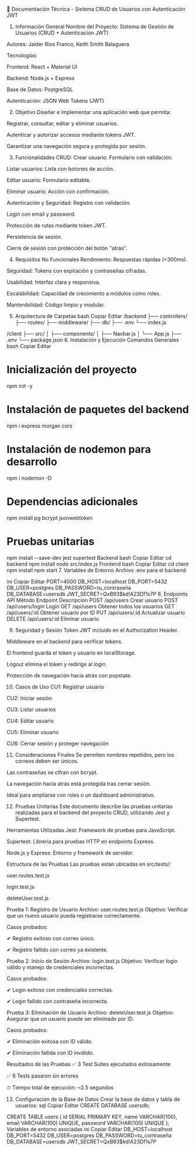 📘 Documentación Técnica - Sistema CRUD de Usuarios con Autenticación JWT
1. Información General
Nombre del Proyecto: Sistema de Gestión de Usuarios (CRUD + Autenticación JWT)

Autores: Jaider Ríos Franco, Keith Smith Balaguera

Tecnologías:

Frontend: React + Material UI

Backend: Node.js + Express

Base de Datos: PostgreSQL

Autenticación: JSON Web Tokens (JWT)

2. Objetivo
Diseñar e implementar una aplicación web que permita:

Registrar, consultar, editar y eliminar usuarios.

Autenticar y autorizar accesos mediante tokens JWT.

Garantizar una navegación segura y protegida por sesión.

3. Funcionalidades
CRUD:
Crear usuario: Formulario con validación.

Listar usuarios: Lista con botones de acción.

Editar usuario: Formulario editable.

Eliminar usuario: Acción con confirmación.

Autenticación y Seguridad:
Registro con validación.

Login con email y password.

Protección de rutas mediante token JWT.

Persistencia de sesión.

Cierre de sesión con protección del botón "atrás".

4. Requisitos No Funcionales
Rendimiento: Respuestas rápidas (<300ms).

Seguridad: Tokens con expiración y contraseñas cifradas.

Usabilidad: Interfaz clara y responsiva.

Escalabilidad: Capacidad de crecimiento a módulos como roles.

Mantenibilidad: Código limpio y modular.

5. Arquitectura de Carpetas
bash
Copiar
Editar
/backend
├── controllers/
├── routes/
├── middleware/
├── db/
├── .env
└── index.js

/client
├── src/
│   ├── components/
│   ├── Navbar.js
│   └── App.js
├── .env
└── package.json
6. Instalación y Ejecución
Comandos Generales
bash
Copiar
Editar
# Inicialización del proyecto
npm init -y

# Instalación de paquetes del backend
npm i express morgan cors

# Instalación de nodemon para desarrollo
npm i nodemon -D

# Dependencias adicionales
npm install pg bcrypt jsonwebtoken

# Pruebas unitarias
npm install --save-dev jest supertest
Backend
bash
Copiar
Editar
cd backend
npm install
node src/index.js
Frontend
bash
Copiar
Editar
cd client
npm install
npm start
7. Variables de Entorno
Archivo .env para el backend:

ini
Copiar
Editar
PORT=4000
DB_HOST=localhost
DB_PORT=5432
DB_USER=postgres
DB_PASSWORD=tu_contraseña
DB_DATABASE=usersdb
JWT_SECRET=QxB93$kd!A23Df1s7P
8. Endpoints API
Método	Endpoint	Descripción
POST	/api/users	Crear usuario
POST	/api/users/login	Login
GET	/api/users	Obtener todos los usuarios
GET	/api/users/:id	Obtener usuario por ID
PUT	/api/users/:id	Actualizar usuario
DELETE	/api/users/:id	Eliminar usuario

9. Seguridad y Sesión
Token JWT incluido en el Authorization Header.

Middleware en el backend para verificar tokens.

El frontend guarda el token y usuario en localStorage.

Logout elimina el token y redirige al login.

Protección de navegación hacia atrás con popstate.

10. Casos de Uso
CU1: Registrar usuario

CU2: Iniciar sesión

CU3: Listar usuarios

CU4: Editar usuario

CU5: Eliminar usuario

CU6: Cerrar sesión y proteger navegación

11. Consideraciones Finales
Se permiten nombres repetidos, pero los correos deben ser únicos.

Las contraseñas se cifran con bcrypt.

La navegación hacia atrás está protegida tras cerrar sesión.

Ideal para ampliarse con roles o un dashboard administrativo.

12. Pruebas Unitarias
Este documento describe las pruebas unitarias realizadas para el backend del proyecto CRUD, utilizando Jest y Supertest.

Herramientas Utilizadas
Jest: Framework de pruebas para JavaScript.

Supertest: Librería para pruebas HTTP en endpoints Express.

Node.js y Express: Entorno y framework de servidor.

Estructura de las Pruebas
Las pruebas están ubicadas en src/tests/:

user.routes.test.js

login.test.js

deleteUser.test.js

Prueba 1: Registro de Usuario
Archivo: user.routes.test.js
Objetivo: Verificar que un nuevo usuario pueda registrarse correctamente.

Casos probados:

✔ Registro exitoso con correo único.

✔ Registro fallido con correo ya existente.

Prueba 2: Inicio de Sesión
Archivo: login.test.js
Objetivo: Verificar login válido y manejo de credenciales incorrectas.

Casos probados:

✔ Login exitoso con credenciales correctas.

✔ Login fallido con contraseña incorrecta.

Prueba 3: Eliminación de Usuario
Archivo: deleteUser.test.js
Objetivo: Asegurar que un usuario puede ser eliminado por ID.

Casos probados:

✔ Eliminación exitosa con ID válido.

✔ Eliminación fallida con ID inválido.

Resultados de las Pruebas
✅ 3 Test Suites ejecutados exitosamente

✅ 6 Tests pasaron sin errores

⏱ Tiempo total de ejecución: ~2.5 segundos

13. Configuración de la Base de Datos
Crear la base de datos y tabla de usuarios:
sql
Copiar
Editar
CREATE DATABASE usersdb;

CREATE TABLE users (
    id SERIAL PRIMARY KEY,
    name VARCHAR(100),
    email VARCHAR(100) UNIQUE,
    password VARCHAR(100) UNIQUE
);
Variables de entorno asociadas
ini
Copiar
Editar
DB_HOST=localhost
DB_PORT=5432
DB_USER=postgres
DB_PASSWORD=tu_contraseña
DB_DATABASE=usersdb
JWT_SECRET=QxB93$kd!A23Df1s7P
